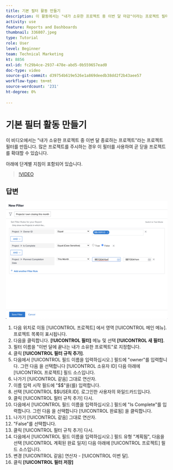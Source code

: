 ```yaml
---
title: 기본 필터 활동 만들기
description: 이 활동에서는 "내가 소유한 프로젝트 중 이번 달 마감"이라는 프로젝트 필터를 만듭니다.
activity: use
feature: Reports and Dashboards
thumbnail: 336807.jpeg
type: Tutorial
role: User
level: Beginner
team: Technical Marketing
kt: 8856
exl-id: fc29b4ce-2937-478e-abd5-0b559657ead0
doc-type: video
source-git-commit: d39754b619e526e1a869deedb38dd2f2b43aee57
workflow-type: tm+mt
source-wordcount: '231'
ht-degree: 0%

---
```


# 기본 필터 활동 만들기

이 비디오에서는 &quot;내가 소유한 프로젝트 중 이번 달 종료하는 프로젝트&quot;라는 프로젝트 필터를 만듭니다. 많은 프로젝트를 주시하는 경우 이 필터를 사용하여 곧 닫을 프로젝트를 확대할 수 있습니다.

아래에 단계별 지침이 포함되어 있습니다.

>[!VIDEO](https://video.tv.adobe.com/v/336807/?quality=12)

## 답변

![새 필터를 만드는 화면 이미지](assets/basic-filter-activity-updated-6-15-21.png)

1. 다음 위치로 이동 [!UICONTROL 프로젝트] 에서 영역 [!UICONTROL 메인 메뉴]. 프로젝트 목록이 표시됩니다.
1. 다음을 클릭합니다. **[!UICONTROL 필터]** 메뉴 및 선택 **[!UICONTROL 새 필터]**.
1. 필터 이름을 &quot;이번 달에 끝나는 내가 소유한 프로젝트&quot;로 지정합니다.
1. 클릭 **[!UICONTROL 필터 규칙 추가]**.
1. 다음에서 [!UICONTROL 필드 이름을 입력하십시오.] 필드에 &quot;owner&quot;를 입력합니다. 그런 다음 을 선택합니다 [!UICONTROL 소유자 ID] 다음 아래에 [!UICONTROL 프로젝트] 필드 소스입니다.
1. 나가기 [!UICONTROL 같음] 그대로 연산자.
1. 이름 입력 시작 필드에 &quot;$$&quot;을(를) 입력합니다.
1. 선택 [!UICONTROL $$USER.ID]. 로그인한 사용자의 와일드카드입니다.
1. 클릭 [!UICONTROL 필터 규칙 추가] 다시.
1. 다음에서 [!UICONTROL 필드 이름을 입력하십시오.] 필드에 &quot;Is Complete&quot;를 입력합니다. 그런 다음 을 선택합니다 [!UICONTROL 완료됨] 을 클릭합니다.
1. 나가기 [!UICONTROL 같음] 그대로 연산자.
1. &quot;False&quot;를 선택합니다.
1. 클릭 [!UICONTROL 필터 규칙 추가] 다시.
1. 다음에서 [!UICONTROL 필드 이름을 입력하십시오.] 필드 유형 &quot;계획됨&quot;, 다음을 선택 [!UICONTROL 계획된 완료 일자] 다음 아래에 [!UICONTROL 프로젝트] 필드 소스입니다.
1. 변경 [!UICONTROL 같음] 연산자 - [!UICONTROL 이번 달].
1. 클릭 **[!UICONTROL 필터 저장]**
